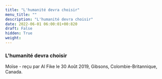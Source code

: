 ```yaml
---
title: "L'humanité devra choisir"
menu_title: ""
description: "L'humanité devra choisir"
date: 2022-06-01 06:00:01+00:820
draft: False
hidden: True
weight:
---
```

### L'humanité devra choisir

Moïse - reçu par Al Fike le 30 Août 2019, Gibsons, Colombie-Britannique, Canada.



